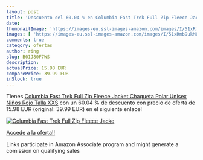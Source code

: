 ```yaml
---
layout: post
title: 'Descuento del 60.04 % en Columbia Fast Trek Full Zip Fleece Jacke'
date: 
thumbnailImage: 'https://images-eu.ssl-images-amazon.com/images/I/51xRmb9ukML._SL200_.jpg'
images: [ 'https://images-eu.ssl-images-amazon.com/images/I/51xRmb9ukML._SL200_.jpg' ]
comments: true
category: ofertas
author: ring
slug: B01J80F7WS
description:
actualPrice: 15.98 EUR
comparePrice: 39.99 EUR
inStock: true
---
```


Tienes [Columbia Fast Trek Full Zip Fleece Jacket Chaqueta Polar  Unisex Niños  Rojo  Talla XXS](https://www.amazon.es/dp/B01J80F7WS/?tag=tolees-21) con un 60.04 % de descuento con precio de oferta de 15.98 EUR (original: 39.99 EUR) en el siguiente enlace!

[![Columbia Fast Trek Full Zip Fleece Jacke](https://images-eu.ssl-images-amazon.com/images/I/51xRmb9ukML._SL200_.jpg)](https://www.amazon.es/dp/B01J80F7WS/?tag=tolees-21)

[Accede a la oferta!!](https://www.amazon.es/dp/B01J80F7WS/?tag=tolees-21)

Links participate in Amazon Associate program and might generate a comission on qualifying sales


